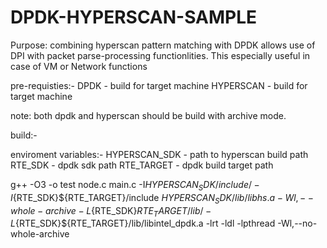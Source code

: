 # DPDK-HYPERSCAN-SAMPLE

Purpose: combining hyperscan pattern matching with DPDK allows use of DPI with packet parse-processing functionlities. This especially useful in case of VM or Network functions

pre-requisties:-
DPDK - build for target machine
HYPERSCAN - build for target machine

note: both dpdk and hyperscan should be build with archive mode.

build:-

enviroment variables:-
 HYPERSCAN_SDK - path to hyperscan build path
 RTE_SDK - dpdk sdk path
 RTE_TARGET - dpdk build target path
 
g++ -O3 -o test node.c main.c -I${HYPERSCAN_SDK}/include/ -I${RTE_SDK}${RTE_TARGET}/include ${HYPERSCAN_SDK}/lib/libhs.a -Wl,--whole-archive -L${RTE_SDK}${RTE_TARGET}/lib/ -L${RTE_SDK}${RTE_TARGET}/lib/libintel_dpdk.a -lrt -ldl -lpthread -Wl,--no-whole-archive
